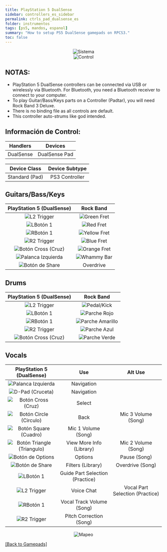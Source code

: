 ```yaml
---
title: PlayStation 5 DualSense
sidebar: controllers_es_sidebar
permalink: ctrls_pad_dualsense_es
folder: instrumentos
tags: [ps5, mandos, espanol]
summary: "How to setup PS5 DualSense gamepads on RPCS3."
toc: false
---
```


<div align="center"> <img src="https://carlmylo.github.io/docu-rpcs3/images/instruments/plat/ps5.png" alt="Sistema" title="Sistema"></div>

<div align="center"> <img src="https://carlmylo.github.io/docu-rpcs3/images/instruments/cont/ps5dscontroller.png" alt="Control" title="Control"></div>

## NOTAS:

* PlayStation 5 DualSense controllers can be connected via USB or wirelessly via Bluetooth. For Bluetooth, you need a Bluetooth receiver to connect to your computer.
* To play Guitar/Bass/Keys parts on a Controller (Padtar), you will need Rock Band 3 Deluxe.
* There is no binding file as all controls are default.
* This controller auto-strums like god intended.

## Información de Control:

| Handlers | Devices |
|:------------------:|:---------------------:|
| DualSense | DualSense Pad |

| Device Class | Device Subtype |
|:------------------:|:---------------------:|
| Standard (Pad) | PS3 Controller |

## Guitars/Bass/Keys

| **PlayStation 5 (DualSense)** | **Rock Band** |
|:------------------:|:---------------------:|
| ![L2 Trigger](https://carlmylo.github.io/docu-rpcs3/images/btns/ctrls/ps4/l2.png "L2 Trigger") | ![Green Fret](https://carlmylo.github.io/docu-rpcs3/images/btns/gtrs/gf.png "Green Fret") |
| ![LBotón 1](https://carlmylo.github.io/docu-rpcs3/images/btns/ctrls/ps4/l1.png "LBotón 1") | ![Red Fret](https://carlmylo.github.io/docu-rpcs3/images/btns/gtrs/rf.png "Red Fret") |
| ![RBotón 1](https://carlmylo.github.io/docu-rpcs3/images/btns/ctrls/ps4/r1.png "RBotón 1") | ![Yellow Fret](https://carlmylo.github.io/docu-rpcs3/images/btns/gtrs/yf.png "Yellow Fret") |
| ![R2 Trigger](https://carlmylo.github.io/docu-rpcs3/images/btns/ctrls/ps4/r2.png "R2 Trigger") | ![Blue Fret](https://carlmylo.github.io/docu-rpcs3/images/btns/gtrs/bf.png "Blue Fret") |
| ![Botón Cross (Cruz)](https://carlmylo.github.io/docu-rpcs3/images/btns/ctrls/ps4/x.png "Botón Cross (Cruz)") | ![Orange Fret](https://carlmylo.github.io/docu-rpcs3/images/btns/gtrs/of.png "Orange Fret") |
| ![Palanca Izquierda](https://carlmylo.github.io/docu-rpcs3/images/btns/ctrls/ps4/ls.png "Palanca Izquierda") | ![Whammy Bar](https://carlmylo.github.io/docu-rpcs3/images/btns/gtrs/wb.png "Whammy Bar") |
| ![Botón de Share](https://carlmylo.github.io/docu-rpcs3/images/btns/ctrls/ps5/shr.png "Botón de Share") | Overdrive |

## Drums

| **PlayStation 5 (DualSense)** | **Rock Band** |
|:------------------:|:---------------------:|
| ![L2 Trigger](https://carlmylo.github.io/docu-rpcs3/images/btns/ctrls/ps4/l2.png "L2 Trigger") | ![Pedal/Kick](https://carlmylo.github.io/docu-rpcs3/images/btns/drms/rb/kp.png "Pedal/Kick") |
| ![LBotón 1](https://carlmylo.github.io/docu-rpcs3/images/btns/ctrls/ps4/l1.png "LBotón 1") | ![Parche Rojo](https://carlmylo.github.io/docu-rpcs3/images/btns/drms/rb/rp.png "Parche Rojo") |
| ![RBotón 1](https://carlmylo.github.io/docu-rpcs3/images/btns/ctrls/ps4/r1.png "RBotón 1") | ![Parche Amarillo](https://carlmylo.github.io/docu-rpcs3/images/btns/drms/rb/yp.png "Parche Amarillo") |
| ![R2 Trigger](https://carlmylo.github.io/docu-rpcs3/images/btns/ctrls/ps4/r2.png "R2 Trigger") | ![Parche Azul](https://carlmylo.github.io/docu-rpcs3/images/btns/drms/rb/bp.png "Parche Azul") |
| ![Botón Cross (Cruz)](https://carlmylo.github.io/docu-rpcs3/images/btns/ctrls/ps4/x.png "Botón Cross (Cruz)") | ![Parche Verde](https://carlmylo.github.io/docu-rpcs3/images/btns/drms/rb/gp.png "Parche Verde") |


## Vocals

| **PlayStation 5 (DualSense)** | **Use**                         | **Alt Use**         |
|:---------------------:|:-------------------------------:|:-------------------:|
| ![Palanca Izquierda](https://carlmylo.github.io/docu-rpcs3/images/btns/ctrls/ps4/ls.png "Palanca Izquierda") | Navigation | |
| ![D-Pad (Cruceta)](https://carlmylo.github.io/docu-rpcs3/images/btns/ctrls/ps4/dp.png "D-Pad (Cruceta)") | Navigation | |
| ![Botón Cross (Cruz)](https://carlmylo.github.io/docu-rpcs3/images/btns/ctrls/ps4/x.png "Botón Cross (Cruz)") | Select | |
| ![Botón Circle (Circulo)](https://carlmylo.github.io/docu-rpcs3/images/btns/ctrls/ps4/o.png "Botón Circle (Circulo)") | Back | Mic 3 Volume (Song) |
| ![Botón Square (Cuadro)](https://carlmylo.github.io/docu-rpcs3/images/btns/ctrls/ps4/s.png "Botón Square (Cuadro)") | Mic 1 Volume (Song) | |
| ![Botón Triangle (Triangulo)](https://carlmylo.github.io/docu-rpcs3/images/btns/ctrls/ps4/t.png "Botón Triangle (Triangulo)") | View More Info (Library) | Mic 2 Volume (Song) |
| ![Botón de Options](https://carlmylo.github.io/docu-rpcs3/images/btns/ctrls/ps5/opt.png "Botón de Options") | Options | Pause (Song) |
| ![Botón de Share](https://carlmylo.github.io/docu-rpcs3/images/btns/ctrls/ps5/shr.png "Botón de Share") | Filters (Library) | Overdrive (Song) |
| ![LBotón 1](https://carlmylo.github.io/docu-rpcs3/images/btns/ctrls/ps4/l1.png "LBotón 1") | Guide Part Selection (Practice) | |
| ![L2 Trigger](https://carlmylo.github.io/docu-rpcs3/images/btns/ctrls/ps4/l2.png "L2 Trigger") | Voice Chat | Vocal Part Selection (Practice) |
| ![RBotón 1](https://carlmylo.github.io/docu-rpcs3/images/btns/ctrls/ps4/r1.png "RBotón 1") | Vocal Track Volume (Song) | |
| ![R2 Trigger](https://carlmylo.github.io/docu-rpcs3/images/btns/ctrls/ps4/r2.png "R2 Trigger") | Pitch Correction (Song) | |

<div align="center"> <img src="https://carlmylo.github.io/docu-rpcs3/images/instruments/maps/padps5mapping.png" alt="Mapeo" title="Mapeo"></div>

[[Back to Gamepads]](https://carlmylo.github.io/docu-rpcs3/ctrls_pads)